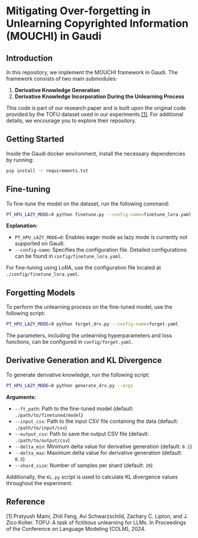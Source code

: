 # Mitigating Over-forgetting in Unlearning Copyrighted Information (MOUCHI) in Gaudi

## Introduction

In this repository, we implement the MOUCHI framework in Gaudi. The framework consists of two main submodules:

1. **Derivative Knowledge Generation**
2. **Derivative Knowledge Incorporation During the Unlearning Process**

This code is part of our research paper and is built upon the original code provided by the TOFU dataset used in our experiments [[1]](https://github.com/dmlab-llm/Unlearn_Gaudi/tree/main#1). For additional details, we encourage you to explore their repository.

## Getting Started

Inside the Gaudi docker environment, install the necessary dependencies by running:

```bash
pip install -r requirements.txt
```

## Fine-tuning

To fine-tune the model on the dataset, run the following command:

```bash
PT_HPU_LAZY_MODE=0 python finetune.py --config-name=finetune_lora.yaml
```

**Explanation:**
- `PT_HPU_LAZY_MODE=0`: Enables eager mode as lazy mode is currently not supported on Gaudi.
- `--config-name`: Specifies the configuration file. Detailed configurations can be found in `config/finetune_lora.yaml`.

For fine-tuning using LoRA, use the configuration file located at `./config/finetune_lora.yaml`.

## Forgetting Models

To perform the unlearning process on the fine-tuned model, use the following script:

```bash
PT_HPU_LAZY_MODE=0 python forget_drv.py --config-name=forget.yaml
```

The parameters, including the unlearning hyperparameters and loss functions, can be configured in `config/forget.yaml`.

## Derivative Generation and KL Divergence

To generate derivative knowledge, run the following script:

```bash
PT_HPU_LAZY_MODE=0 python generate_drv.py --args
```

**Arguments:**
- `--ft_path`: Path to the fine-tuned model (default: `./path/to/finetuned/model`)
- `--input_csv`: Path to the input CSV file containing the data (default: `./path/to/input/csv`)
- `--output_csv`: Path to save the output CSV file (default: `./path/to/output/csv`)
- `--delta_min`: Minimum delta value for derivative generation (default: `0.1`)
- `--delta_max`: Maximum delta value for derivative generation (default: `0.5`)
- `--shard_size`: Number of samples per shard (default: `20`)

Additionally, the `KL.py` script is used to calculate KL divergence values throughout the experiment.

## Reference

[1] Pratyush Maini, Zhili Feng, Avi Schwarzschild, Zachary C. Lipton, and J. Zico Kolter. TOFU: A task of fictitious unlearning for LLMs. In Proceedings of the Conference on Language Modeling (COLM), 2024.
